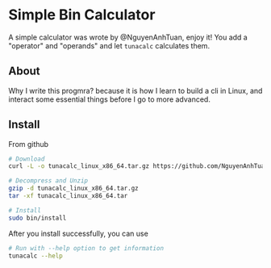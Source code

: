 # Simple Bin Calculator
A simple calculator was wrote by @NguyenAnhTuan, enjoy it! You add a "operator" and "operands" and let `tunacalc` calculates them.

## About
Why I write this progmra? because it is how I learn to build a cli in Linux, and interact some essential things before I go to more advanced.

## Install
From github
```bash
# Download
curl -L -o tunacalc_linux_x86_64.tar.gz https://github.com/NguyenAnhTuan1912/simple-bin-calculator/releases/download/latest/tunacalc_linux_x86_64.tar.gz

# Decompress and Unzip
gzip -d tunacalc_linux_x86_64.tar.gz
tar -xf tunacalc_linux_x86_64.tar

# Install
sudo bin/install
```

After you install successfully, you can use
```bash
# Run with --help option to get information
tunacalc --help
```
